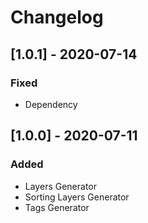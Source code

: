 # Changelog

## [1.0.1] - 2020-07-14

### Fixed
- Dependency

## [1.0.0] - 2020-07-11

### Added
- Layers Generator
- Sorting Layers Generator
- Tags Generator
